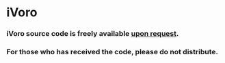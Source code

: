 # iVoro

### iVoro source code is freely available [upon request](mailto:chunweim@buffalo.edu).
### For those who has received the code, please do not distribute.
